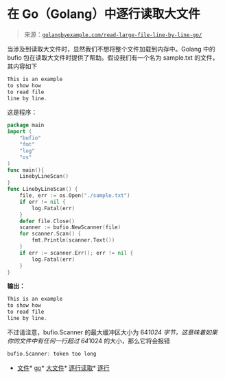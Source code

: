 <!--yml

分类：未分类

日期：2024-10-13 06:01:35

-->

# 在 Go（Golang）中逐行读取大文件

> 来源：[`golangbyexample.com/read-large-file-line-by-line-go/`](https://golangbyexample.com/read-large-file-line-by-line-go/)

当涉及到读取大文件时，显然我们不想将整个文件加载到内存中。Golang 中的 bufio 包在读取大文件时提供了帮助。假设我们有一个名为 sample.txt 的文件，其内容如下

```go
This is an example
to show how
to read file 
line by line.
```

这是程序：

```go
package main
import (
    "bufio"
    "fmt"
    "log"
    "os"
)
func main(){
    LinebyLineScan()
}
func LinebyLineScan() {
    file, err := os.Open("./sample.txt")
    if err != nil {
        log.Fatal(err)
    }
    defer file.Close()
    scanner := bufio.NewScanner(file)
    for scanner.Scan() {
        fmt.Println(scanner.Text())
    }
    if err := scanner.Err(); err != nil {
        log.Fatal(err)
    }
}
```

**输出：**

```go
This is an example
to show how 
to read file 
line by line.
```

不过请注意，bufio.Scanner 的最大缓冲区大小为 64*1024 字节，这意味着如果你的文件中有任何一行超过 64*1024 的大小，那么它将会报错

```go
bufio.Scanner: token too long
```

+   [文件](https://golangbyexample.com/tag/file/)*   [go](https://golangbyexample.com/tag/go/)*   [大文件](https://golangbyexample.com/tag/largefile/)*   [逐行读取](https://golangbyexample.com/tag/line-by-line/)*   [逐行](https://golangbyexample.com/tag/linebyline/)

